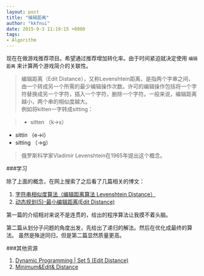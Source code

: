 ```yaml
---
layout: post
title: "编辑距离"
author: "kkfnui"
date: 2015-9-3 11:19:15 +0800
tags:
- Algorithm
---
```




现在在做游戏推荐项目。希望通过推荐增加转化率。由于时间紧迫就决定使用 `编辑距离` 来计算两个游戏简介的关联性。

> 编辑距离（Edit Distance），又称Levenshtein距离，是指两个字串之间，由一个转成另一个所需的最少编辑操作次数。许可的编辑操作包括将一个字符替换成另一个字符，插入一个字符，删除一个字符。一般来说，编辑距离越小，两个串的相似度越大。   
例如将kitten一字转成sitting：
   
>- sitten （k→s）
- sittin （e→i）
- sitting （→g）  

		  
> 俄罗斯科学家Vladimir Levenshtein在1965年提出这个概念。

###学习

除了上面的概念，在网上搜索了之后看了几篇相关的博文：

1. [字符串相似度算法（编辑距离算法 Levenshtein Distance）](http://www.cnblogs.com/ivanyb/archive/2011/11/25/2263356.html)
2. [动态规划(5)-最小编辑距离(Edit Distance)](http://www.acmerblog.com/dp5-edit-distance-4883.html)

第一篇的介绍相对来说不是连贯的，给出的程序算法让我摸不着头脑。

第二篇从划分子问题的角度出发，先给出了递归的解法。然后在优化成最终的算法。
虽然是殊途同归，但是第二篇显然质量更高。

###其他资源

1. [Dynamic Programming | Set 5 (Edit Distance)](http://www.geeksforgeeks.org/dynamic-programming-set-5-edit-distance/)
2. [Minimum&Edit& Distance](https://web.stanford.edu/class/cs124/lec/med.pdf)




